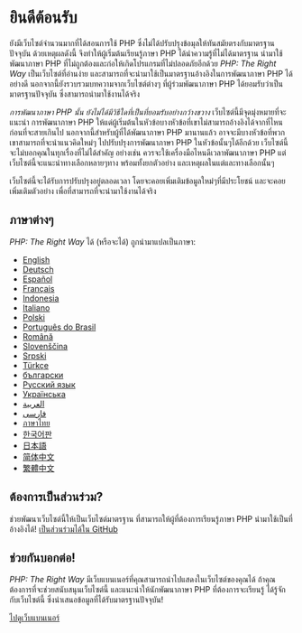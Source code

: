 
# ยินดีต้อนรับ

ยังมีเว็บไซต์จำนวนมากที่ได้สอนการใช้ PHP ซึ่งไม่ได้ปรับปรุงข้อมุลให้ทันสมัยตรงกับมาตรฐานปัจจุบัน
ด้วยเหตุผลดังนี้ จึงทำให้ผู้เริ่มต้นเรียนรู้ภาษา PHP ได้นำความรู้ที่ไม่ได้มาตรฐาน นำมาใช้พัฒนาภาษา PHP
ที่ไม่ถูกต้องและก่อให้เกิดโปรแกรมที่ไม่ปลอดภัยอีกด้วย _PHP: The Right Way_ เป็นเว็บไซต์ที่อ่านง่าย
และสามารถที่จะนำมาใช้เป็นมาตรฐานอ้างอิงในการพัฒนาภาษา PHP ได้อย่างดี
นอกจากนี้ยังรวบรวมบทความจากเว็บไซต์ต่างๆ ที่ผู้ร่วมพัฒนาภาษา PHP ได้ยอมรับว่าเป็นมาตรฐานปัจจุบัน
ซึ่งสามารถนำมาใช้งานได้จริง

_การพัฒนาภาษา PHP นั้น ยังไม่ได้มีวิธีใดที่เป็นที่ยอมรับอย่างกว้างขวาง_ เว็บไซต์นี้มีจุดมุ่งหมายที่จะแนะนำ
การพัฒนาภาษา PHP ให้แด่ผู้เริ่มต้นในหัวข้อบางหัวข้อที่เขาไม่สามารถอ้างอิงได้จากที่ไหน ก่อนที่จะสายเกินไป
นอกจากนี้สำหรับผู้ที่ได้พัฒนาภาษา PHP มานานแล้ว อาจจะมีบางหัวข้อที่พวกเขาสามารถที่จะนำแนวคิดใหม่ๆ
ไปปรับปรุงการพัฒนาภาษา PHP ในหัวข้อนั้นๆได้อีกด้วย เว็บไซต์นี้จะไม่บอกคุณในทุกเรื่องที่ไม่ได้สำคัญ อย่างเช่น
ควรจะใช้เครื่องมือไหนดีเวลาพัฒนาภาษา PHP แต่เว็บไซต์นี้จะแนะนำทางเลือกหลายๆทาง พร้อมทั้งยกตัวอย่าง
และเหตุผลในแต่และทางเลือกนั้นๆ

เว็บไซต์นี้จะได้รับการปรับปรุงอยู่ตลอดเวลา โดยจะคอยเพิ่มเติมข้อมูลใหม่ๆที่มีประโยชน์ และจะคอยเพิ่มเติมตัวอย่าง
เพื่อที่สามารถที่จะนำมาใช้งานได้จริง

## ภาษาต่างๆ

_PHP: The Right Way_ ได้ (หรือจะได้) ถูกนำมาแปลเป็นภาษา:

* [English](http://www.phptherightway.com)
* [Deutsch](http://rwetzlmayr.github.io/php-the-right-way)
* [Español](http://phpdevenezuela.github.io/php-the-right-way)
* [Français](http://eilgin.github.io/php-the-right-way/)
* [Indonesia](http://id.phptherightway.com)
* [Italiano](http://it.phptherightway.com)
* [Polski](http://pl.phptherightway.com)
* [Português do Brasil](http://br.phptherightway.com)
* [Română](https://bgui.github.io/php-the-right-way/)
* [Slovenščina](http://sl.phptherightway.com)
* [Srpski](http://phpsrbija.github.io/php-the-right-way/)
* [Türkçe](http://hkulekci.github.io/php-the-right-way/)
* [български](http://bg.phptherightway.com)
* [Русский язык](http://getjump.github.io/ru-php-the-right-way)
* [Українська](http://iflista.github.com/php-the-right-way)
* [العربية](https://adaroobi.github.io/php-the-right-way/)
* [فارسى](http://novid.github.io/php-the-right-way/)
* [ภาษาไทย](https://apzentral.github.io/php-the-right-way/)
* [한국어판](http://modernpug.github.io/php-the-right-way)
* [日本語](http://ja.phptherightway.com)
* [简体中文](http://laravel-china.github.io/php-the-right-way/)
* [繁體中文](http://laravel-taiwan.github.io/php-the-right-way)

## ต้องการเป็นส่วนร่วม?

ช่วยพัฒนาเว็บไซต์นี้ให้เป็นเว็บไซต์มาตรฐาน ที่สามารถให้ผู้ที่ต้องการเรียนรู้ภาษา PHP นำมาใช้เป็นที่อ้างอิงได้! [เป็นส่วนร่วมได้ใน GitHub][1]

## ช่วยกันบอกต่อ!

_PHP: The Right Way_ มีเว็บแบนเนอร์ที่คุณสามารถนำไปแสดงในเว็บไซต์ของคุณได้ ถ้าคุณต้องการที่จะช่วยสนับสนุนเว็บไซต์นี้
และแนะนำให้นักพัฒนาภาษา PHP ที่ต้องการจะเรียนรู้ ได้รู้จักกับเว็บไซต์นี้ ซึ่งนำเสนอข้อมูลที่ได้รับมาตรฐานปัจจุบัน!

[ไปดูเว็บแบนเนอร์][2]

[1]: https://github.com/codeguy/php-the-right-way/tree/gh-pages
[2]: /php-the-right-way/banners.html
